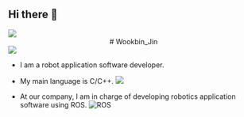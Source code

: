 ## Hi there 👋

<img src="https://capsule-render.vercel.app/api?type=waving&color=BDBDC8&height=150&section=header" />
<div align=center> 
# Wookbin_Jin
</div>
<img src="https://capsule-render.vercel.app/api?type=waving&color=BDBDC8&height=150&section=footer" />

- I am a robot application software developer. 

- My main language is C/C++. <img src="https://img.shields.io/badge/c++-%2300599C.svg?style=for-the-badge&logo=c%2B%2B&logoColor=white"/>

- At our company, I am in charge of developing robotics application software using ROS. ![ROS](https://img.shields.io/badge/ROS-ROS2-gray?logo=ros&logoColor=white)

